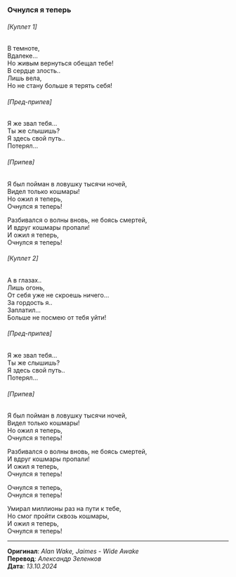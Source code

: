 ### Очнулся я теперь

###### [Куплет 1]

В темноте, \
Вдалеке... \
Но живым вернуться обещал тебе! \
В сердце злость.. \
Лишь вела, \
Но не стану больше я терять себя!

###### [Пред-припев]

Я же звал тебя... \
Ты же слышишь? \
Я здесь свой путь.. \
Потерял...

###### [Припев]

Я был пойман в ловушку тысячи ночей, \
Видел только кошмары! \
Но ожил я теперь, \
Очнулся я теперь!

Разбивался о волны вновь, не боясь смертей, \
И вдруг кошмары пропали! \
И ожил я теперь, \
Очнулся я теперь!

###### [Куплет 2]

А в глазах.. \
Лишь огонь, \
От себя уже не скроешь ничего... \
За гордость я.. \
Заплатил... \
Больше не посмею от тебя уйти!

###### [Пред-припев]

Я же звал тебя... \
Ты же слышишь? \
Я здесь свой путь.. \
Потерял...

###### [Припев]

Я был пойман в ловушку тысячи ночей, \
Видел только кошмары! \
Но ожил я теперь, \
Очнулся я теперь!

Разбивался о волны вновь, не боясь смертей, \
И вдруг кошмары пропали! \
И ожил я теперь, \
Очнулся я теперь!

Очнулся я теперь, \
Очнулся я теперь!

Умирал миллионы раз на пути к тебе, \
Но смог пройти сквозь кошмары, \
И ожил я теперь, \
Очнулся я теперь!

---

**Оригинал**: _Alan Wake, Jaimes - Wide Awake_ \
**Перевод**: _Александр Зеленков_ \
**Дата**: _13.10.2024_
